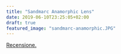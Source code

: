 ```yaml
---
title: "Sandmarc Anamorphic Lens"
date: 2019-06-10T23:25:05+02:00
draft: true
featured_image: "sandmarc-anamorphic.JPG"
---
```


<a href="https://www.techonair.it/?p=27989" target="_blank" rel="nofollow" title="home">Recensione.</a>